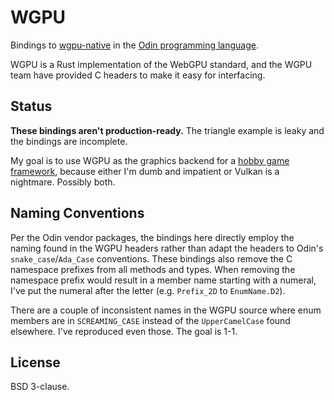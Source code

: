 # WGPU

Bindings to [wgpu-native](https://github.com/gfx-rs/wgpu-native) in the [Odin programming language](https://odin-lang.org).

WGPU is a Rust implementation of the WebGPU standard, and the WGPU team have provided C headers to make it easy for interfacing.

## Status

**These bindings aren't production-ready.** The triangle example is leaky and the bindings are incomplete.

My goal is to use WGPU as the graphics backend for a [hobby game framework](https://github.com/spindlebink/pink), because either I'm dumb and impatient or Vulkan is a nightmare. Possibly both.

## Naming Conventions

Per the Odin vendor packages, the bindings here directly employ the naming found in the WGPU headers rather than adapt the headers to Odin's `snake_case`/`Ada_Case` conventions. These bindings also remove the C namespace prefixes from all methods and types. When removing the namespace prefix would result in a member name starting with a numeral, I've put the numeral after the letter (e.g. `Prefix_2D` to `EnumName.D2`).

There are a couple of inconsistent names in the WGPU source where enum members are in `SCREAMING_CASE` instead of the `UpperCamelCase` found elsewhere. I've reproduced even those. The goal is 1-1.

## License

BSD 3-clause.
